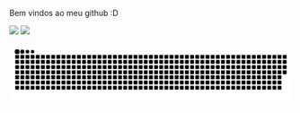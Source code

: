 Bem vindos ao meu github :D

<div>
<img src="https://github-readme-stats.vercel.app/api?username=Tubagao&show_icons=true&theme=midnight-purple"/>
<img align="top"src="https://github-readme-stats.vercel.app/api/top-langs/?username=Tubagao&layout=compact&hide=shell&theme=midnight-purple"/>
</div>



  ![Snake animation](https://github.com/Tubagao/Tubagao/blob/output/github-contribution-grid-snake.svg)
